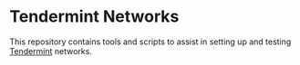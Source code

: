 # Tendermint Networks

This repository contains tools and scripts to assist in setting up and testing
[Tendermint](https://tendermint.com) networks.
